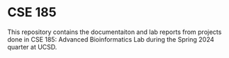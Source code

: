 # CSE 185

This repository contains the documentaiton and lab reports from projects done in CSE 185: Advanced Bioinformatics Lab during the Spring 2024 quarter at UCSD. 
